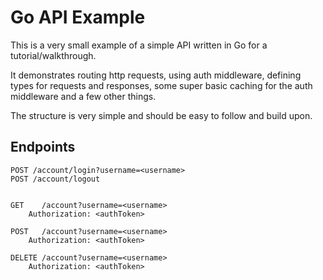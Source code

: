 # Go API Example

This is a very small example of a simple API written in Go for a tutorial/walkthrough.

It demonstrates routing http requests, using auth middleware, defining types for requests and responses, some super basic caching for the auth middleware and a few other things.

The structure is very simple and should be easy to follow and build upon.

## Endpoints

```
POST /account/login?username=<username>
POST /account/logout


GET    /account?username=<username>
    Authorization: <authToken>

POST   /account?username=<username>
    Authorization: <authToken>

DELETE /account?username=<username>
    Authorization: <authToken>
```

